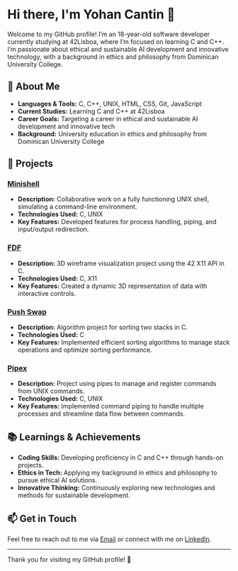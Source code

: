 # Hi there, I'm Yohan Cantin 👋

Welcome to my GitHub profile! I’m an 18-year-old software developer currently studying at 42Lisboa, where I’m focused on learning C and C++. I’m passionate about ethical and sustainable AI development and innovative technology, with a background in ethics and philosophy from Dominican University College.

## 🚀 About Me

- **Languages & Tools:** C, C++, UNIX, HTML, CSS, Git, JavaScript
- **Current Studies:** Learning C and C++ at 42Lisboa
- **Career Goals:** Targeting a career in ethical and sustainable AI development and innovative tech
- **Background:** University education in ethics and philosophy from Dominican University College

## 🌟 Projects

### [Minishell](https://github.com/Cremdemout1/minishell)
- **Description:** Collaborative work on a fully functioning UNIX shell, simulating a command-line environment.
- **Technologies Used:** C, UNIX
- **Key Features:** Developed features for process handling, piping, and input/output redirection.

### [FDF](https://github.com/Cremdemout1/FdF)
- **Description:** 3D wireframe visualization project using the 42 X11 API in C.
- **Technologies Used:** C, X11
- **Key Features:** Created a dynamic 3D representation of data with interactive controls.

### [Push Swap](https://github.com/Cremdemout1/push_swap)
- **Description:** Algorithm project for sorting two stacks in C.
- **Technologies Used:** C
- **Key Features:** Implemented efficient sorting algorithms to manage stack operations and optimize sorting performance.

### [Pipex](https://github.com/Cremdemout1/42pipex)
- **Description:** Project using pipes to manage and register commands from UNIX commands.
- **Technologies Used:** C, UNIX
- **Key Features:** Implemented command piping to handle multiple processes and streamline data flow between commands.

## 📚 Learnings & Achievements

- **Coding Skills:** Developing proficiency in C and C++ through hands-on projects.
- **Ethics in Tech:** Applying my background in ethics and philosophy to pursue ethical AI solutions.
- **Innovative Thinking:** Continuously exploring new technologies and methods for sustainable development.

## 📫 Get in Touch

Feel free to reach out to me via [Email](mailto:yohancantin22@gmail.com) or connect with me on [LinkedIn](https://www.linkedin.com/in/yohan-cantin-562867240).

---

Thank you for visiting my GitHub profile! 🎉
